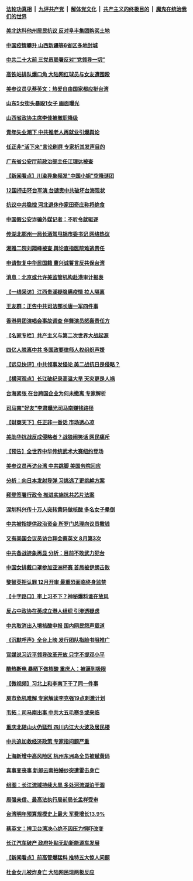 ####  [法轮功真相](../../../../basic/blob/master/README.md?t=08262201) &nbsp;|&nbsp; [九评共产党](../../../../9ping.md/blob/master/README.md?t=08262201) &nbsp;|&nbsp; [解体党文化](../../../../jtdwh.md/blob/master/README.md?t=08262201)  &nbsp;|&nbsp; [共产主义的终极目的](../../../../gczydzjmd.md/blob/master/README.md?t=08262201) &nbsp;|&nbsp; [魔鬼在统治我们的世界](../../../../mgztzwmdsj.md/blob/master/README.md?t=08262201) 

#### [美北达科他州居民抗议 反对阜丰集团购买土地](../pages/nsc413/n13810771.md?t=08262201) 

#### [中国疫情攀升 山西新疆等6省区多地封城](../pages/nsc413/n13810674.md?t=08262201) 

#### [中共二十大前 三党员联署反对“党领导一切”](../pages/nsc413/n13810399.md?t=08262201) 

#### [高铁站排队爆口角 大陆网红球员与女友遭围殴](../pages/nsc413/n13810748.md?t=08262201) 

#### [美参议员见蔡英文：热爱自由国家都应挺台湾](../pages/nsc413/n13810597.md?t=08262201) 

#### [山东5女街头暴殴1女子 画面曝光](../pages/nsc413/n13810685.md?t=08262201) 

#### [山西省政协主席李佳被撤职降级](../pages/nsc413/n13810639.md?t=08262201) 

#### [青年失业潮下 中共推老人再就业引爆舆论](../pages/nsc413/n13810525.md?t=08262201) 

#### [任正非“活下来”言论刷屏 专家析其发声目的](../pages/nsc413/n13810403.md?t=08262201) 

#### [广东省公安厅前政治部主任江理达被查](../pages/nsc413/n13810517.md?t=08262201) 

#### [【新闻看点】川渝异象频发“中国小姐”空降谜团](../pages/nsc413/n13810278.md?t=08262201) 

#### [12国抨击环台军演 台谴责中共破坏台海现状](../pages/nsc413/n13810397.md?t=08262201) 

#### [抗议中共稳控 河北退休作家田奇庄称将绝食](../pages/nsc413/n13810518.md?t=08262201) 

#### [中国假公安诈骗外媒记者：不听令就驱逐](../pages/nsc413/n13810359.md?t=08262201) 

#### [传湖北鄂州一局长酒驾甩锅市委书记 网络热议](../pages/nsc413/n13810409.md?t=08262201) 


#### [湘雅二院刘翔峰被查 舆论直指医院难逃责任](../pages/nsc413/n13810352.md?t=08262201) 

#### [申请恢复中华民国籍 曹兴诚誓言反共保台湾](../pages/nsc413/n13810344.md?t=08262201) 

#### [消息：北京或允许美监管机构赴港审计报表](../pages/nsc413/n13810238.md?t=08262201) 

#### [【一线采访】江西贵溪疑隐瞒疫情 拉人隔离](../pages/nsc413/n13810329.md?t=08262201) 

#### [王友群：正告中共司法部长唐一军四件事](../pages/nsc413/n13810266.md?t=08262201) 

#### [香港男团演唱会事故调查 伴舞演员怒轰责任方](../pages/nsc413/n13810322.md?t=08262201) 

#### [【名家专栏】共产主义与第二次世界大战起源](../pages/nsc413/n13809918.md?t=08262201) 

#### [四亿人脱离中共 多国政要律师人权组织声援](../pages/nsc413/n13809722.md?t=08262201) 

#### [【远见快评】中共领事发怪论 美二战抗日是侵略？](../pages/nsc413/n13810307.md?t=08262201) 

#### [【横河观点】长江破纪录高温大旱 天灾更是人祸](../pages/nsc413/n13810280.md?t=08262201) 

#### [台海紧张 在台跨国企业为何未撤离 专家解析](../pages/nsc413/n13810314.md?t=08262201) 

#### [司马南“好友”李肃曝光司马南赚钱路径](../pages/nsc413/n13810232.md?t=08262201) 

#### [【财商天下】任正非一番话 市场透心凉](../pages/nsc413/n13810102.md?t=08262201) 

#### [美助华抗战反成侵略者？战狼闹笑话 网民痛斥](../pages/nsc413/n13810107.md?t=08262201) 

#### [【预告】全世界中华传统武术大赛纽约登场](../pages/nsc413/n13803223.md?t=08262201) 

#### [美参议员再访台湾 中共跳脚 美国务院回应](../pages/nsc413/n13810196.md?t=08262201) 

#### [分析：向日本发射导弹 习挑选了更挑衅方案](../pages/nsc413/n13809384.md?t=08262201) 

#### [拜登签署行政令 推进实施抗共芯片法案](../pages/nsc413/n13810148.md?t=08262201) 

#### [深圳科兴传十万人突转黄码做核酸 多名女子晕倒](../pages/nsc413/n13810082.md?t=08262201) 

#### [中共被指提供政治资金 所罗门总理向议员撒钱](../pages/nsc413/n13810139.md?t=08262201) 

#### [又有美国会议员访台拜会蔡英文 8月第3次](../pages/nsc413/n13810061.md?t=08262201) 

#### [中共备战迹象再显 分析：目前不敢武力犯台](../pages/nsc413/n13809682.md?t=08262201) 

#### [中国女排戴口罩参加亚洲杯赛 首局被伊朗击败](../pages/nsc413/n13810160.md?t=08262201) 

#### [黎智英拒认罪 12月开审 最重恐面临终身监禁](../pages/nsc413/n13810175.md?t=08262201) 

#### [【十字路口】李上习不下？神秘爆料谁在放风](../pages/nsc413/n13809946.md?t=08262201) 

#### [反占中政协在英成立港人组织 引渗透疑虑](../pages/nsc413/n13810150.md?t=08262201) 

#### [中共取消出入境核酸申报 国内网民怨声载道](../pages/nsc413/n13810120.md?t=08262201) 

#### [《沉默呼声》全台上映 发行团队指脸书阻推广](../pages/nsc413/n13809791.md?t=08262201) 

#### [官媒说习近平领导改革开放 只字不提邓小平](../pages/nsc413/n13810026.md?t=08262201) 

#### [酷热断电 暴晒下做核酸 重庆人：被逼到极限](../pages/nsc413/n13810046.md?t=08262201) 

#### [【微视频】习北上和李南下干了同一件事](../pages/nsc413/n13809886.md?t=08262201) 

#### [房市危机难解 专家解读李克强19点刺激计划](../pages/nsc413/n13809893.md?t=08262201) 

#### [韦拓：司马南出事 中共大五毛寒冬或来临](../pages/nsc413/n13809452.md?t=08262201) 

#### [重庆北碚山火仍猛烈 四川内江大火波及居民楼](../pages/nsc413/n13809556.md?t=08262201) 

#### [中共追加救经济政策 专家指问题严重](../pages/nsc413/n13809833.md?t=08262201) 

#### [上海新增中高风险区 杭州东洲岛全员被赋黄码](../pages/nsc413/n13809718.md?t=08262201) 

#### [喜事变丧事 新郞云南拍婚纱突遭雷击身亡](../pages/nsc413/n13809786.md?t=08262201) 

#### [组图：长江流域持续大旱 多处河流湖泊干涸](../pages/nsc413/n13809754.md?t=08262201) 

#### [周强亲信、最高法执行局前局长孟祥受审](../pages/nsc413/n13809767.md?t=08262201) 

#### [台湾明年预算规模史上最大 军费增长13.9%](../pages/nsc413/n13809709.md?t=08262201) 

#### [蔡英文：捍卫台湾决心绝不因压力恫吓改变](../pages/nsc413/n13809665.md?t=08262201) 

#### [长江汽车破产 政府补贴无助新能源车发展](../pages/nsc413/n13809649.md?t=08262201) 

#### [【新闻看点】前高管爆猛料 推特五大惊人问题](../pages/nsc413/n13808665.md?t=08262201) 

#### [杜金女儿被炸身亡 大陆网民现两极反应](../pages/nsc413/n13809522.md?t=08262201) 

